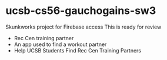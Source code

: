 # ucsb-cs56-gauchogains-sw3
Skunkworks project for Firebase access
This is ready for review

* Rec Cen training partner
* An app used to find a workout partner
* Help UCSB Students Find Rec Cen Training Partners
